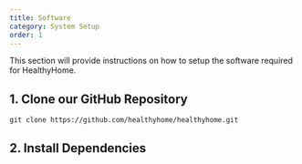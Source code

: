 ```yaml
---
title: Software
category: System Setup
order: 1
---
```


This section will provide instructions on how to setup the software required for HealthyHome.

## 1. Clone our GitHub Repository

`git clone https://github.com/healthyhome/healthyhome.git`

## 2. Install Dependencies